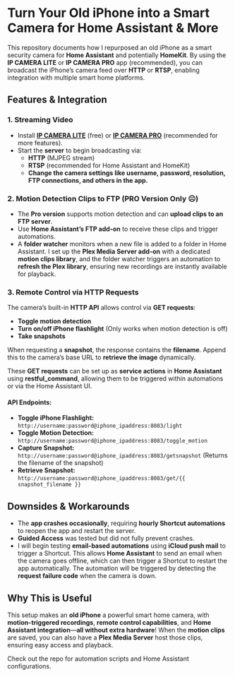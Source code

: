 # Turn Your Old iPhone into a Smart Camera for Home Assistant & More  

This repository documents how I repurposed an old iPhone as a smart security camera for **Home Assistant** and potentially **HomeKit**. By using the **IP CAMERA LITE** or **IP CAMERA PRO** app (recommended), you can broadcast the iPhone’s camera feed over **HTTP** or **RTSP**, enabling integration with multiple smart home platforms.

## Features & Integration  

### 1. Streaming Video  
- Install [**IP CAMERA LITE**](https://apps.apple.com/us/app/ip-camera-lite/id1013455241) (free) or [**IP CAMERA PRO**](https://apps.apple.com/us/app/ip-camera-pro/id990605467) (recommended for more features).  
- Start the **server** to begin broadcasting via:  
  - **HTTP** (MJPEG stream)  
  - **RTSP** (recommended for Home Assistant and HomeKit)  
  - **Change the camera settings like username, password, resolution, FTP connections, and others in the app.**

### 2. Motion Detection Clips to FTP (PRO Version Only ☹️)  
- The **Pro version** supports motion detection and can **upload clips to an FTP server**.  
- Use **Home Assistant’s FTP add-on** to receive these clips and trigger automations.  
- A **folder watcher** monitors when a new file is added to a folder in Home Assistant. I set up the **Plex Media Server add-on** with a dedicated **motion clips library**, and the folder watcher triggers an automation to **refresh the Plex library**, ensuring new recordings are instantly available for playback.  

### 3. Remote Control via HTTP Requests  
The camera’s built-in **HTTP API** allows control via **GET requests**:  
- **Toggle motion detection**  
- **Turn on/off iPhone flashlight** (Only works when motion detection is off)  
- **Take snapshots**  

When requesting a **snapshot**, the response contains the **filename**. Append this to the camera’s base URL to **retrieve the image** dynamically.  

These **GET requests** can be set up as **service actions** in **Home Assistant** using **restful_command**, allowing them to be triggered within automations or via the Home Assistant UI.  

#### API Endpoints:  
- **Toggle iPhone Flashlight:** `http://username:password@iphone_ipaddress:8083/light`  
- **Toggle Motion Detection:** `http://username:password@iphone_ipaddress:8083/toggle_motion`  
- **Capture Snapshot:** `http://username:password@iphone_ipaddress:8083/getsnapshot` (Returns the filename of the snapshot)  
- **Retrieve Snapshot:** `http://username:password@iphone_ipaddress:8083/get/{{ snapshot_filename }}`  

## Downsides & Workarounds  
- The **app crashes occasionally**, requiring **hourly Shortcut automations** to reopen the app and restart the server.  
- **Guided Access** was tested but did not fully prevent crashes.  
- I will begin testing **email-based automations** using **iCloud push mail** to trigger a Shortcut. This allows **Home Assistant** to send an email when the camera goes offline, which can then trigger a Shortcut to restart the app automatically. The automation will be triggered by detecting the **request failure code** when the camera is down.  

## Why This is Useful  
This setup makes an **old iPhone** a powerful smart home camera, with **motion-triggered recordings**, **remote control capabilities**, and **Home Assistant integration**—**all without extra hardware**! When the **motion clips** are saved, you can also have a **Plex Media Server** host those clips, ensuring easy access and playback.  

Check out the repo for automation scripts and Home Assistant configurations.